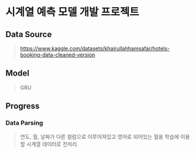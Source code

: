 # 시계열 예측 모델 개발 프로젝트

## Data Source
> https://www.kaggle.com/datasets/khairullahhamsafar/hotels-booking-data-cleaned-version

## Model
> GRU


## Progress
### Data Parsing
> 연도, 월, 날짜가 다른 컬럼으로 이루어져있고 영어로 되어있는 월을 학습에 이용할 시계열 데이터로 전처리
